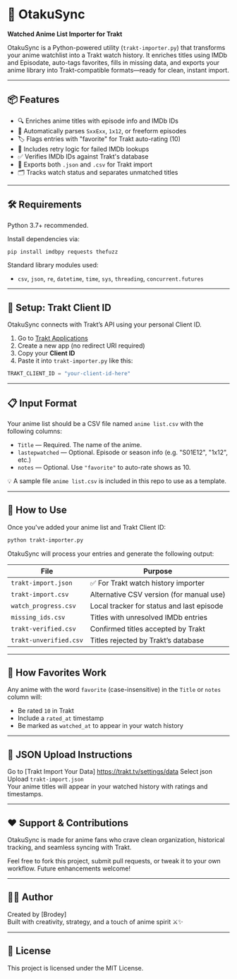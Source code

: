 # 🎌 OtakuSync  
**Watched Anime List Importer for Trakt**

OtakuSync is a Python-powered utility (`trakt-importer.py`) that transforms your anime watchlist into a Trakt watch history. It enriches titles using IMDb and Episodate, auto-tags favorites, fills in missing data, and exports your anime library into Trakt-compatible formats—ready for clean, instant import.

---

## 📦 Features

- 🔍 Enriches anime titles with episode info and IMDb IDs
- 🧠 Automatically parses `SxxExx`, `1x12`, or freeform episodes
- 🏷️ Flags entries with "favorite" for Trakt auto-rating (10)
- 🔁 Includes retry logic for failed IMDb lookups
- ✅ Verifies IMDb IDs against Trakt's database
- 📄 Exports both `.json` and `.csv` for Trakt import
- 🗂️ Tracks watch status and separates unmatched titles

---

## 🛠 Requirements

Python 3.7+ recommended.

Install dependencies via:

```bash
pip install imdbpy requests thefuzz
```

Standard library modules used:
- `csv`, `json`, `re`, `datetime`, `time`, `sys`, `threading`, `concurrent.futures`

---

## 🔐 Setup: Trakt Client ID

OtakuSync connects with Trakt’s API using your personal Client ID.

1. Go to [Trakt Applications](https://trakt.tv/oauth/applications)
2. Create a new app (no redirect URI required)
3. Copy your **Client ID**
4. Paste it into `trakt-importer.py` like this:

```python
TRAKT_CLIENT_ID = "your-client-id-here"
```

---

## 📋 Input Format

Your anime list should be a CSV file named `anime list.csv` with the following columns:

- `Title` — Required. The name of the anime.
- `lastepwatched` — Optional. Episode or season info (e.g. "S01E12", "1x12", etc.)
- `notes` — Optional. Use `"favorite"` to auto-rate shows as 10.

💡 A sample file `anime list.csv` is included in this repo to use as a template.

---

## 🚀 How to Use

Once you've added your anime list and Trakt Client ID:

```bash
python trakt-importer.py
```

OtakuSync will process your entries and generate the following output:

| File | Purpose |
|------|---------|
| `trakt-import.json` | ✅ For Trakt watch history importer |
| `trakt-import.csv` | Alternative CSV version (for manual use) |
| `watch_progress.csv` | Local tracker for status and last episode |
| `missing_ids.csv` | Titles with unresolved IMDb entries |
| `trakt-verified.csv` | Confirmed titles accepted by Trakt |
| `trakt-unverified.csv` | Titles rejected by Trakt’s database |

---

## 🧾 How Favorites Work

Any anime with the word `favorite` (case-insensitive) in the `Title` or `notes` column will:

- Be rated `10` in Trakt
- Include a `rated_at` timestamp
- Be marked as `watched_at` to appear in your watch history

---

## 📂 JSON Upload Instructions

Go to [Trakt Import Your Data] https://trakt.tv/settings/data
Select json
Upload `trakt-import.json`  
Your anime titles will appear in your watched history with ratings and timestamps.

---

## ❤️ Support & Contributions

OtakuSync is made for anime fans who crave clean organization, historical tracking, and seamless syncing with Trakt.

Feel free to fork this project, submit pull requests, or tweak it to your own workflow. Future enhancements welcome!

---

## 🧙‍♂️ Author

Created by [Brodey]  
Built with creativity, strategy, and a touch of anime spirit ⚔️✨

---

## 📄 License

This project is licensed under the MIT License.
